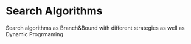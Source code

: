 # Search Algorithms
Search algorithms as Branch&amp;Bound with different strategies as well as Dynamic Progrmaming
